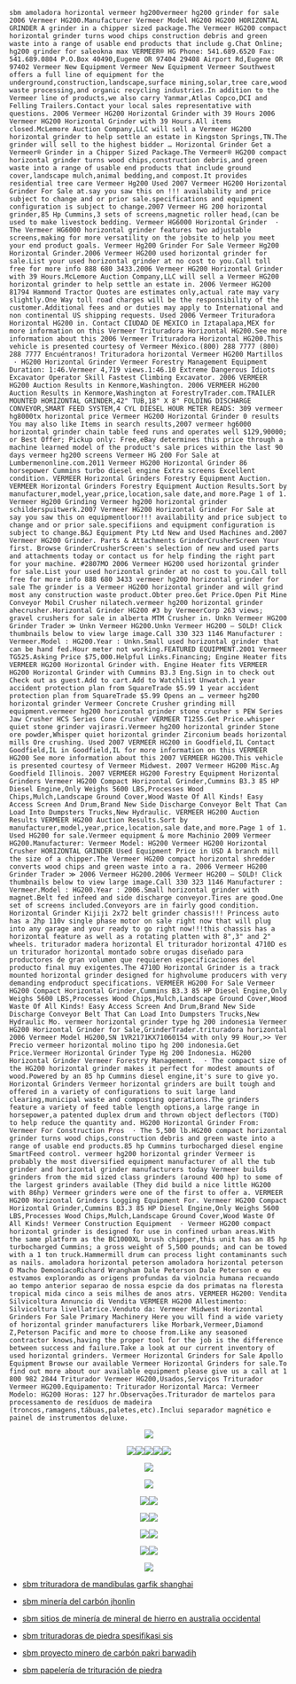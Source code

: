
```
sbm amoladora horizontal vermeer hg200vermeer hg200 grinder for sale 2006 Vermeer HG200.Manufacturer Vermeer Model HG200 HG200 HORIZONTAL GRINDER A grinder in a chipper sized package.The Vermeer HG200 compact horizontal grinder turns wood chips construction debris and green waste into a range of usable end products that include g.Chat Online; hg200 grinder for saleokna max VERMEER® HG Phone: 541.689.6520 Fax: 541.689.0804 P.O.Box 40490,Eugene OR 97404 29408 Airport Rd,Eugene OR 97402 Vermeer New Equipment Vermeer New Equipment Vermeer Southwest offers a full line of equipment for the underground,construction,landscape,surface mining,solar,tree care,wood waste processing,and organic recycling industries.In addition to the Vermeer line of products,we also carry Yanmar,Atlas Copco,DCI and Felling Trailers.Contact your local sales representative with questions. 2006 Vermeer HG200 Horizontal Grinder with 39 Hours 2006 Vermeer HG200 Horizontal Grinder with 39 Hours.All items closed.McLemore Auction Company,LLC will sell a Vermeer HG200 horizontal grinder to help settle an estate in Kingston Springs,TN.The grinder will sell to the highest bidder … Horizontal Grinder Get a Vermeer® Grinder in a Chipper Sized Package.The Vermeer® HG200 compact horizontal grinder turns wood chips,construction debris,and green waste into a range of usable end products that include ground cover,landscape mulch,animal bedding,and compost.It provides residential tree care Vermeer Hg200 Used 2007 Vermeer HG200 Horizontal Grinder For Sale at.say you saw this on !!! availability and price subject to change and or prior sale.specifications and equipment configuration is subject to change.2007 Vermeer HG 200 horizontal grinder,85 Hp Cummins,3 sets of screens,magnetic roller head,(can be used to make livestock bedding. Vermeer HG6000 Horizontal Grinder  · The Vermeer HG6000 horizontal grinder features two adjustable screens,making for more versatility on the jobsite to help you meet your end product goals. Vermeer Hg200 Grinder For Sale Vermeer Hg200 Horizontal Grinder.2006 Vermeer HG200 used horizontal grinder for sale.List your used horizontal grinder at no cost to you.Call toll free for more info 888 680 3433.2006 Vermeer HG200 Horizontal Grinder with 39 Hours.McLemore Auction Company,LLC will sell a Vermeer HG200 horizontal grinder to help settle an estate in. 2006 Vermeer HG200 81794 Hammond Tractor Quotes are estimates only,actual rate may vary slightly.One Way toll road charges will be the responsibility of the customer.Additional fees and or duties may apply to International and non continental US shipping requests. Used 2006 Vermeer Trituradora Horizontal HG200 in. Contact CIUDAD DE MÉXICO in Iztapalapa,MEX for more information on this Vermeer Trituradora Horizontal HG200.See more information about this 2006 Vermeer Trituradora Horizontal HG200.This vehicle is presented courtesy of Vermeer México.(800) 288 7777 (800) 288 7777 Encuéntranos! Trituradora horizontal Vermeer HG200 Martillos  · HG200 Horizontal Grinder Vermeer Forestry Management Equipment Duration: 1:46.Vermeer 4,719 views.1:46.10 Extreme Dangerous Idiots Excavator Operator Skill Fastest Climbing Excavator. 2006 VERMEER HG200 Auction Results in Kenmore,Washington. 2006 VERMEER HG200 Auction Results in Kenmore,Washington at ForestryTrader.com.TRAILER MOUNTED HORIZONTAL GRINDER,42" TUB,18" X 8" FOLDING DISCHARGE CONVEYOR,SMART FEED SYSTEM,4 CYL DIESEL HOUR METER READS: 309 vermeer hg8000tx horizontal price Vermeer HG200 Horizontal Grinder 0 results You may also like Items in search results,2007 vermeer hg6000 horizontal grinder chain table feed runs and operates well $129,90000; or Best Offer; Pickup only: Free,eBay determines this price through a machine learned model of the product's sale prices within the last 90 days vermeer hg200 screens Vermeer HG 200 For Sale at Lumbermenonline.com.2011 Vermeer HG200 Horizontal Grinder 86 horsepower Cummins turbo diesel engine Extra screens Excellent condition. VERMEER Horizontal Grinders Forestry Equipment Auction. VERMEER Horizontal Grinders Forestry Equipment Auction Results.Sort by manufacturer,model,year,price,location,sale date,and more.Page 1 of 1. Vermeer Hg200 Grinding Vermeer hg200 horizontal grinder schilderspuitwerk.2007 Vermeer HG200 Horizontal Grinder For Sale at say you saw this on equipmentloor!!! availability and price subject to change and or prior sale.specifiions and equipment configuration is subject to change.B&J Equipment Pty Ltd New and Used Machines and.2007 Vermeer HG200 Grinder. Parts & Attachments GrinderCrusherScreen Your first. Browse GrinderCrusherScreen's selection of new and used parts and attachments today or contact us for help finding the right part for your machine. #2807MO 2006 Vermeer HG200 used horizontal grinder for sale.List your used horizontal grinder at no cost to you.Call toll free for more info 888 680 3433 vermeer hg200 horizontal grinder for sale The grinder is a Vermeer HG200 horizontal grinder and will grind most any construction waste product.Obter preo.Get Price.Open Pit Mine Conveyor Mobil Crusher nilatech.vermeer hg200 horizontal grinder ahecrusher.Horizontal Grinder HG200 #3 by VermeerCorp 263 views; gravel crushers for sale in alberta MTM Crusher in. Unkn Vermeer HG200 Grinder Trader ≫ Unkn Vermeer HG200.Unkn Vermeer HG200 — SOLD! Click thumbnails below to view large image.Call 330 323 1146 Manufacturer : Vermeer.Model : HG200.Year : Unkn.Small used horizontal grinder that can be hand fed.Hour meter not working.FEATURED EQUIPMENT.2001 Vermeer TG525.Asking Price $75,000.Helpful Links.Financing; Engine Heater fits VERMEER HG200 Horizontal Grinder with. Engine Heater fits VERMEER HG200 Horizontal Grinder with Cummins B3.3 Eng.Sign in to check out Check out as guest.Add to cart.Add to Watchlist Unwatch.1 year accident protection plan from SquareTrade $5.99 1 year accident protection plan from SquareTrade $5.99 Opens an … vermeer hg200 horizontal grinder Vermeer Concrete Crusher grinding mill equipment.vermeer hg200 horizontal grinder stone crusher s PEW Series Jaw Crusher HCS Series Cone Crusher VERMEER T1255.Get Price.whisper quiet stone grinder vajirasri.Vermeer hg200 horizontal grinder Stone ore powder,Whisper quiet horizontal grinder Zirconium beads horizontal mills Ore crushing. Used 2007 VERMEER HG200 in Goodfield,IL Contact Goodfield,IL in Goodfield,IL for more information on this VERMEER HG200 See more information about this 2007 VERMEER HG200.This vehicle is presented courtesy of Vermeer Midwest. 2007 Vermeer HG200 Misc.Ag Goodfield Illinois. 2007 VERMEER HG200 Forestry Equipment Horizontal Grinders Vermeer HG200 Compact Horizontal Grinder,Cummins B3.3 85 HP Diesel Engine,Only Weighs 5600 LBS,Processes Wood Chips,Mulch,Landscape Ground Cover,Wood Waste Of All Kinds! Easy Access Screen And Drum,Brand New Side Discharge Conveyor Belt That Can Load Into Dumpsters Trucks,New Hydraulic. VERMEER HG200 Auction Results VERMEER HG200 Auction Results.Sort by manufacturer,model,year,price,location,sale date,and more.Page 1 of 1. Used HG200 for sale.Vermeer equipment & more Machinio 2009 Vermeer HG200.Manufacturer: Vermeer Model: HG200 Vermeer HG200 Horizontal Crusher HORIZONTAL GRINDER Used Equipment Price in USD A branch mill the size of a chipper.The Vermeer HG200 compact horizontal shredder converts wood chips and green waste into a ra. 2006 Vermeer HG200 Grinder Trader ≫ 2006 Vermeer HG200.2006 Vermeer HG200 — SOLD! Click thumbnails below to view large image.Call 330 323 1146 Manufacturer : Vermeer.Model : HG200.Year : 2006.Small horizontal grinder with magnet.Belt fed infeed and side discharge conveyor.Tires are good.One set of screens included.Conveyors are in fairly good condition. Horizontal Grinder Kijiji 2x72 belt grinder chassis!!! Princess auto has a 2hp 110v single phase motor on sale right now that will plug into any garage and your ready to go right now!!!this chassis has a horizontal feature as well as a rotating platten with 8",3" and 2" wheels. triturador madera horizontal El triturador horizontal 4710D es un triturador horizontal montado sobre orugas diseñado para productores de gran volumen que requieren especificaciones del producto final muy exigentes.The 4710D Horizontal Grinder is a track mounted horizontal grinder designed for highvolume producers with very demanding endproduct specifications. VERMEER HG200 For Sale Vermeer HG200 Compact Horizontal Grinder,Cummins B3.3 85 HP Diesel Engine,Only Weighs 5600 LBS,Processes Wood Chips,Mulch,Landscape Ground Cover,Wood Waste Of All Kinds! Easy Access Screen And Drum,Brand New Side Discharge Conveyor Belt That Can Load Into Dumpsters Trucks,New Hydraulic Mo. vermeer horizontal grinder type hg 200 indonesia Vermeer HG200 Horizontal Grinder for Sale,GrinderTrader.trituradora horizontal 2006 Vermeer Model HG200,SN 1VR2171KX71060154 with only 99 Hour,>> Ver Precio vermeer horizontal molino tipo hg 200 indonesia.Get Price.Vermeer Horizontal Grinder Type Hg 200 Indonesia. HG200 Horizontal Grinder Vermeer Forestry Management.  · The compact size of the HG200 horizontal grinder makes it perfect for modest amounts of wood.Powered by an 85 hp Cummins diesel engine,it's sure to give yo. Horizontal Grinders Vermeer horizontal grinders are built tough and offered in a variety of configurations to suit large land clearing,municipal waste and composting operations.The grinders feature a variety of feed table length options,a large range in horsepower,a patented duplex drum and thrown object deflectors (TOD) to help reduce the quantity and. HG200 Horizontal Grinder From: Vermeer For Construction Pros  · The 5,500 lb.HG200 compact horizontal grinder turns wood chips,construction debris and green waste into a range of usable end products.85 hp Cummins turbocharged diesel engine SmartFeed control. vermeer hg200 horizontal grinder Vermeer is probably the most diversified equipment manufacturer of all the tub grinder and horizontal grinder manufacturers today Vermeer builds grinders from the mid sized class grinders (around 400 hp) to some of the largest grinders available (They did build a nice little HG200 with 86hp) Vermeer grinders were one of the first to offer a. VERMEER HG200 Horizontal Grinders Logging Equipment For. Vermeer HG200 Compact Horizontal Grinder,Cummins B3.3 85 HP Diesel Engine,Only Weighs 5600 LBS,Processes Wood Chips,Mulch,Landscape Ground Cover,Wood Waste Of All Kinds! Vermeer Construction Equipment  · Vermeer HG200 compact horizontal grinder is designed for use in confined urban areas.With the same platform as the BC1000XL brush chipper,this unit has an 85 hp turbocharged Cummins; a gross weight of 5,500 pounds; and can be towed with a 1 ton truck.Hammermill drum can process light contaminants such as nails. amoladora horizontal peterson amoladora horizontal peterson O Macho DemoníacoRichard Wrangham Dale Peterson Dale Peterson e eu estvamos explorando as origens profundas da violncia humana recuando ao tempo anterior separao de nossa espcie da dos primatas na floresta tropical mida cinco a seis milhes de anos atrs. VERMEER HG200: Vendita Silvicoltura Annuncio di Vendita VERMEER HG200 Allestimento: Silvicoltura livellatrice.Venduto da: Vermeer Midwest Horizontal Grinders For Sale Primary Machinery Here you will find a wide variety of horizontal grinder manufacturers like Morbark,Vermeer,Diamond Z,Peterson Pacific and more to choose from.Like any seasoned contractor knows,having the proper tool for the job is the difference between success and failure.Take a look at our current inventory of used horizontal grinders. Vermeer Horizontal Grinders for Sale Apollo Equipment Browse our available Vermeer Horizontal Grinders for sale.To find out more about our available equipment please give us a call at 1 800 982 2844 Triturador Vermeer HG200,Usados,Serviços Triturador Vermeer HG200.Equipamento: Triturador Horizontal Marca: Vermeer Modelo: HG200 Horas: 127 hr.Observações.Triturador de martelos para processamento de resíduos de madeira (troncos,ramagens,tábuas,paletes,etc).Inclui separador magnético e painel de instrumentos deluxe. 
```

<div align="center">

<a href="https://es-crusher.shibang-china.com/github&k=sbm+amoladora+horizontal+vermeer+hg200"><img src="https://static.shibang-china.com/es/crusher/logo.jpg"></a>

<a href="https://es-crusher.shibang-china.com/github&k=sbm+amoladora+horizontal+vermeer+hg200"><img src="https://static.shibang-china.com/es/crusher/index.jpg"></a><a href="https://es-crusher.shibang-china.com/material.htmlgithub&k=sbm+amoladora+horizontal+vermeer+hg200"><img src="https://static.shibang-china.com/es/crusher/material.jpg"></a><a href="https://es-crusher.shibang-china.com/application.htmlgithub&k=sbm+amoladora+horizontal+vermeer+hg200"><img src="https://static.shibang-china.com/es/crusher/application.jpg"></a><a href="https://es-crusher.shibang-china.com/aboutus.htmlgithub&k=sbm+amoladora+horizontal+vermeer+hg200"><img src="https://static.shibang-china.com/es/crusher/aboutus.jpg"></a><a href="https://es-crusher.shibang-china.com/contact.htmlgithub&k=sbm+amoladora+horizontal+vermeer+hg200"><img src="https://static.shibang-china.com/es/crusher/contact.jpg"></a>

<a href="https://es-crusher.shibang-china.com/github&k=sbm+amoladora+horizontal+vermeer+hg200"><img src="https://static.shibang-china.com/es/crusher/banner.jpg"></a>

<a href="https://swt.shibang-china.com/github&k=sbm+amoladora+horizontal+vermeer+hg200"><img src="https://static.shibang-china.com/es/crusher/text.jpg"></a>

<a href="https://swt.shibang-china.com/github&k=sbm+amoladora+horizontal+vermeer+hg200"><img src="https://static.shibang-china.com/es/crusher/chat.jpg"></a><a href="https://es-crusher.shibang-china.com/contact.htmlgithub&k=sbm+amoladora+horizontal+vermeer+hg200"><img src="https://static.shibang-china.com/es/crusher/message.jpg"></a>

<a href="https://es-crusher.shibang-china.com/products/pe.htmlgithub&k=sbm+amoladora+horizontal+vermeer+hg200"><img src="https://static.shibang-china.com/es/crusher/pe.jpg"></a><a href="https://es-crusher.shibang-china.com/products/pf.htmlgithub&k=sbm+amoladora+horizontal+vermeer+hg200"><img src="https://static.shibang-china.com/es/crusher/pf.jpg"></a>

<a href="https://es-crusher.shibang-china.com/products/hpt.htmlgithub&k=sbm+amoladora+horizontal+vermeer+hg200"><img src="https://static.shibang-china.com/es/crusher/hpt.jpg"></a><a href="https://es-crusher.shibang-china.com/products/vsi.htmlgithub&k=sbm+amoladora+horizontal+vermeer+hg200"><img src="https://static.shibang-china.com/es/crusher/vsi.jpg"></a>

<a href="https://es-crusher.shibang-china.com/products/klv.htmlgithub&k=sbm+amoladora+horizontal+vermeer+hg200"><img src="https://static.shibang-china.com/es/crusher/klv.jpg"></a><a href="https://es-crusher.shibang-china.com/products/portable.htmlgithub&k=sbm+amoladora+horizontal+vermeer+hg200"><img src="https://static.shibang-china.com/es/crusher/portable.jpg"></a>

<a href="https://swt.shibang-china.com/github&k=sbm+amoladora+horizontal+vermeer+hg200"><img src="https://static.shibang-china.com/es/crusher/case.jpg"></a>

</div>


* [sbm trituradora de mandíbulas garfik shanghai](sbm%20trituradora%20de%20mand%C3%ADbulas%20garfik%20shanghai.md)

* [sbm minería del carbón jhonlin](sbm%20miner%C3%ADa%20del%20carb%C3%B3n%20jhonlin.md)

* [sbm sitios de minería de mineral de hierro en australia occidental](sbm%20sitios%20de%20miner%C3%ADa%20de%20mineral%20de%20hierro%20en%20australia%20occidental.md)

* [sbm trituradoras de piedra spesifikasi sis](sbm%20trituradoras%20de%20piedra%20spesifikasi%20sis.md)

* [sbm proyecto minero de carbón pakri barwadih](sbm%20proyecto%20minero%20de%20carb%C3%B3n%20pakri%20barwadih.md)

* [sbm papelería de trituración de piedra](sbm%20papeler%C3%ADa%20de%20trituraci%C3%B3n%20de%20piedra.md)